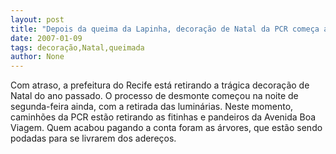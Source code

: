 ```yaml
---
layout: post
title: "Depois da queima da Lapinha, decoração de Natal da PCR começa a ser desmontada"
date: 2007-01-09
tags: decoração,Natal,queimada
author: None
---
```

Com atraso, a prefeitura do Recife está retirando a trágica decoração de Natal do ano passado.
O processo de desmonte começou na noite de segunda-feira ainda, com a retirada das luminárias.
Neste momento, caminhões da PCR estão retirando as fitinhas e pandeiros da Avenida Boa Viagem. Quem acabou pagando a conta foram as árvores, que estão sendo podadas para se livrarem dos adereços. 
